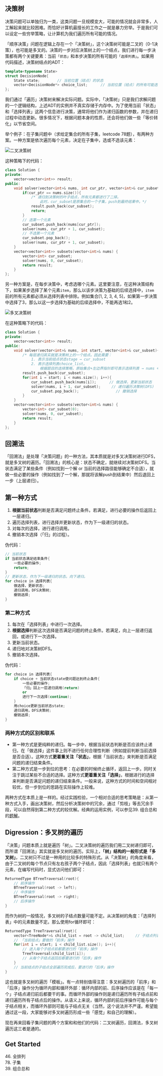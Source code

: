 ## 决策树

决策问题可以单独归为一类，这类问题一旦规模变大，可能的情况就会非常多，人工解起来就比较困难。而恰好计算机最擅长的工作之一就是暴力穷举。于是我们可以设定一些穷举策略，让计算机为我们遍历所有可能的情况。

「顺序决策」问题在逻辑上存在一个「决策树」，这个决策树可能是二叉的（0-1决策），也可能是多叉的。决策的一步对应决策树上的一个结点，我们进行每一步决策都有两个关键要素：当前`「状态」`和本步决策的所有可能的`「选择列表」`。如果用代码描述，决策树结点的ADT：

``` c++
template<typename State>
struct DecisionNode{
	State state;		// 当前位置（结点）的状态
	vector<DecisionNode*> choice_list;		// 当前位置（结点）的所有可能选择（选择列表）
};
```

我们通过「遍历」决策树来解决实际问题。实际中，「决策树」只是我们求解问题的一个逻辑结构，上述ADT的实例并不真实存储于内存中。为了使用当前「状态」和「选择列表」这两个信息进行决策，通常将他们作为递归函数的参数，并在递归过程中动态更新。很多情况下，根据问题本身的性质，还会将他们做一些「等价转化」以节省空间。

举个例子：在子集问题中（求给定集合的所有子集，leetcode 78题），有两种方案。一种方案是依次遍历每个元素，决定在子集中，选或不选该元素：

![二叉决策树](./决策树与回溯法/子集-二叉决策树.png)

这种策略下的代码：

``` c++
class Solution {
private:
    vector<vector<int>> result;
public:
    void solver(vector<int>& nums, int cur_ptr, vector<int>& cur_subset){
        if(cur_ptr == nums.size()){
            /* 递归到决策树的叶子结点，所有元素都进行了二择。
				此时，cur_subset是原集合的一个子集，push到最终结果中。*/
            result.push_back(cur_subset);
            return;
        }
		// 选第一个元素
        cur_subset.push_back(nums[cur_ptr]);
        solver(nums, cur_ptr + 1, cur_subset);
		// 不选第一个元素
        cur_subset.pop_back();
        solver(nums, cur_ptr + 1, cur_subset);
    }
    vector<vector<int>> subsets(vector<int>& nums) {
        vector<int> cur_subset;
        solver(nums, 0, cur_subset);
        return result;
    }
};
```

另一种方案是，在每步决策中，考虑选哪个元素。这里要注意，在这种决策结构下，如果某步选择了某个元素`item`，那么以该步决策为基础的后续选择中，`item`前的所有元素都必须从选择列表中排除。例如集合\[1, 2, 3, 4, 5\]，如果第一步决策中选择了3，那么以这一步选择为基础的后续选择中，不能再选1和2。

![多叉决策树](./决策树与回溯法/子集-回溯法的多叉决策树.png)

在这种策略下的代码：

``` c++
class Solution {
private:
    vector<vector<int>> result;
public:
    void solver(vector<int>& nums, int start, vector<int>& cur_subset){
		/* 每层递归其实就是决策树上的一个结点。因此需要：
			1. 表示当前结点状态stage → cur_subset
			2. 表示选择列表choice_list。
				根据题目的选择策略，原始集合+左边界指针即可表示选择列表 → nums + start */
        result.push_back(cur_subset);
        for(int i = start; i < nums.size(); i++){
            cur_subset.push_back(nums[i]);      // 做选择，更新当前状态
            solver(nums, i + 1, cur_subset);     // 递归遍历决策树(DFS)
            cur_subset.pop_back();                 // 撤销选择
        }
    }
    vector<vector<int>> subsets(vector<int>& nums) {
        vector<int> cur_subset(0);
        solver(nums, 0, cur_subset);
        return result;
    }
};
```

## 回溯法

「回溯法」是处理「决策问题」的一种方法，其本质就是对多叉决策树进行DFS，就是多叉树的遍历。「回溯法」的核心是：状态不确定，就继续对决策树DFS。当状态满足了某些条件（例如找到一个解 or 当前的选择路径能够确定不合适），就做一些必要的操作（例如找到了一个解，那就将该解push到结果中）然后退回上一步（上层递归）。

## 第一种方式

1. **根据当前状态**判断是否满足问题终止条件。若满足，进行必要的操作后返回上一层递归。
2. 遍历选择列表，进行选择并更新状态，作为下一级递归的状态。
3. 对每次的选择，进行递归调用。
4. 撤销本次选择（「归」的过程）。

伪代码：

``` c++
// 当前状态
if 当前状态满足结束条件{
    一些必要的操作;
    return;
}
// 更新状态，作为下一级递归的状态。向下递归。
for choice in 选择列表{
    做选择，更新状态;
    递归调用，DFS决策树;
    撤销选择;
}
```

### 第二种方式

1. 每次在「选择列表」中进行一次选择。
2. **根据选择**判断这次选择是否满足问题的终止条件。若满足，向上一层递归返回，或进行下一次选择。
3. 更新当前状态。
4. 递归地对决策树DFS。
5. 撤销本次选择。

伪代码：

``` c++
for choice in 选择列表{
    if choice + 当前状态state使问题达到终止条件{
        一些必要的操作;
        「归」回上一层递归调用(return)
        or
        进行下一次选择(continue);
    }
    用choice更新当前状态state;
    递归调用，DFS决策树;
    撤销选择;
}
```

### 两种方式的区别和联系

+ 第一种方式是更纯粹的递归。每一步中，根据当前状态判断是否应该终止递归，在「做选择」这件事上则不进行任何合理性判断（例如提前判断当前选择是否合适）。这种方式**更着重关注「状态」**，根据「当前状态」来判断是否满足问题的递归结束条件。
+ 第二种方式是一步到位的思考：在必要的时候终止循环，返回上一步。同时关注于跳过某些不合适的选择。这种方式**更着重关注「选择」**，根据进行的选择来判断是否满足问题的递归结束条件。一般来说，这种方式的时间和空间相对较优，但一步到位的思路在实际操作上较难。

两种方式在本质上是一样的。经过实践检验，一个相对合适的思考策略是：从第一种方式入手，画出决策树，然后分析决策树中的冗余，通过「剪枝」等去冗余手段，可以自然得到第二种方式的较优解。经典的运用实例，可以参见39. 组合总和的[题解][组合总和题解]。

## Digression：多叉树的遍历

「决策」问题本质上就是遍历「树」。二叉决策树的遍历我们用二叉树递归即可，而所谓「回溯法」其实就是多叉树的遍历。实际上，**「树」结构的一般形式是「多叉树」**，二叉树只不过是一种用的比较多的特殊形式。从「决策树」的角度来看，由于二叉树的每个节点只有左右孩子两个子结点，因此「选择列表」也就只有两个元素，在编写代码时，显式访问他们即可：

``` c++
ReturnedType BTreeTraversal(root){
    // 前序操作
    BTreeTraversal(root -> left);
    // 中序操作
    BTreeTraversal(root -> right);
    // 后序操作
}
```

而作为树的一般情况，多叉树的子结点数量可能不定。从决策树的角度：「选择列表」中的元素数量不定。那么使用for循环即可：

``` c++
ReturnedType TreeTraversal(root){
    vector<TreeNode*>& child_list = root -> child_list;		// 子结点列表（选择列表）
    // 「当前结点」要做的「前序」操作
    for(int i = start; i < child_list.size(); i++){
        // 进入每个子结点前都要进行的「前序」操作
        TreeTraversal(child_list[i]);
        // 从每个子结点返回后都要进行的「后序」操作
    }
    // 当前结点的子结点全部遍历完成后，要进行的「后序」操作
}
```

这也就是多叉树的遍历「模板」。有一点特别值得注意：多叉树遍历的「前序」和「后序」操作分为循环内部和循环外部：循环内部的前、后序操作应该是在「每一个」子结点递归前后都要干的事。而循环外部的操作则是递归遍历所有子结点前和递归遍历所有子结点后的操作。从语义上来说，循环内部的前后序操作可能与每个子结点相关，而循环外部则可能与子结点无关（当然，这个说法并不严谨。希望能通过这一段，大家能够对多叉树遍历形成一些「感觉」和自己的理解）。

现在再来回看子集问题的两个方案和和他们的代码：二叉树遍历，回溯法，多叉树遍历这三者是通的。

## Get Started

46\. 全排列  
78\. 子集  
39\. 组合总和

[组合总和题解]:./M-39.组合总和.md

